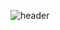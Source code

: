   ![header](https://capsule-render.vercel.app/api?type=Waving&color=auto&height=400&section=header&text=SIONYEOM%20&fontSize=90)
<p align="center">
</p>

